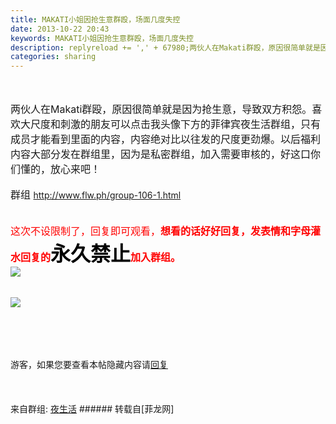 ```yaml
---
title: MAKATI小姐因抢生意群殴，场面几度失控
date: 2013-10-22 20:43
keywords: MAKATI小姐因抢生意群殴，场面几度失控
description: replyreload += ',' + 67980;两伙人在Makati群殴，原因很简单就是因为抢生意，导致双方积怨。喜欢大尺度和刺激的朋友可以点击我头像下方的菲律宾夜生活群组，只有成员才能看到里面的内容，内容绝对比以往发的尺度更劲爆。以后福利内容大部分发在群组里，因为是私密群组，加入需要审核的，好这口你们懂的，放心来吧！群组 http://www.flw.ph/group-106-1.html这次不设限制了，回复即可观看，想看的话好好回复，发表情和字母灌水回复的永久禁止加入群组。游客，如果您要查看本帖隐藏内容请回复来自群组: 夜生活
categories: sharing
---
```

<td class="t_f" id="postmessage_67980">

<script type="caebb8401828b26ac824bb11-text/javascript">replyreload += ',' + 67980;</script><br/>
<br/>
<font size="3">两伙人在Makati群殴，原因很简单就是因为抢生意，导致双方积怨。喜欢大尺度和刺激的朋友可以点击我头像下方的菲律宾夜生活群组，只有成员才能看到里面的内容，内容绝对比以往发的尺度更劲爆。以后福利内容大部分发在群组里，因为是私密群组，加入需要审核的，好这口你们懂的，放心来吧！</font><font size="3"><br/>
</font><br/>
<font size="3">群组 </font><font style="font-size:14px"><a href="http://www.flw.ph/group-106-1.html" target="_blank">http://www.flw.ph/group-106-1.html</a></font><br/>
<br/>
<br/>
<font size="3"><font color="#ff00">这次不设限制了，回复即可观看，</font></font><strong><font size="3"><font color="#ff00">想看的话好好回复，发表情和字母灌水回复的</font></font><font size="6"><font color="#000000">永久禁止</font></font><font size="3"><font color="#ff00">加入群组。</font></font></strong><br/>

<img aid="27617" data-cf-modified-caebb8401828b26ac824bb11-="" file="data/attachment/forum/201310/22/204303n3p0y4dth0tgtpa1.jpg.thumb.jpg" id="aimg_27617" inpost="1" onclick="" onmouseover="" src="http://www.flw.ph/data/attachment/forum/201310/22/204303n3p0y4dth0tgtpa1.jpg" style="cursor:pointer" zoomfile="data/attachment/forum/201310/22/204303n3p0y4dth0tgtpa1.jpg"/>


<br/>
<font color="#ff00"><font size="3"><font size="2"><font color="#444444"><br/>
</font></font></font></font><br/>

<img aid="27616" data-cf-modified-caebb8401828b26ac824bb11-="" file="data/attachment/forum/201310/22/204259slwulln3qxxdjrpp.jpg.thumb.jpg" id="aimg_27616" inpost="1" onclick="" onmouseover="" src="http://www.flw.ph/data/attachment/forum/201310/22/204259slwulln3qxxdjrpp.jpg" style="cursor:pointer" zoomfile="data/attachment/forum/201310/22/204259slwulln3qxxdjrpp.jpg"/>


<font color="#ff00"><font size="3"><font size="2"><font color="#444444"><br/>
</font></font></font></font><font size="3"><br/>
</font><br/>
<div class="locked">游客，如果您要查看本帖隐藏内容请<a data-cf-modified-caebb8401828b26ac824bb11-="" href="forum.php?mod=post&amp;action=reply&amp;fid=47&amp;tid=12267" onclick="if (!window.__cfRLUnblockHandlers) return false; showWindow('reply', this.href)">回复</a></div><br/>
<br/>
<br/>
来自群组: <a href="forum-106-1.html" target="_blank">夜生活</a></td>
###### 转载自[菲龙网]